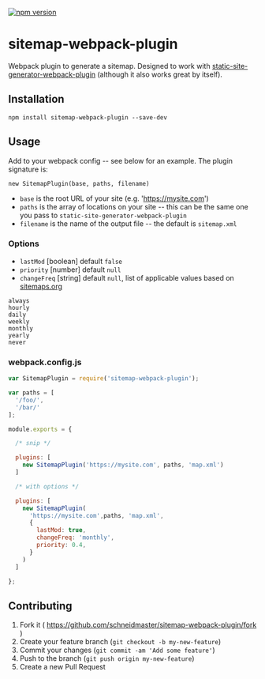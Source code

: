 [![npm version](https://badge.fury.io/js/sitemap-webpack-plugin.svg)](https://badge.fury.io/js/sitemap-webpack-plugin)

# sitemap-webpack-plugin

Webpack plugin to generate a sitemap. Designed to work with [static-site-generator-webpack-plugin](https://github.com/markdalgleish/static-site-generator-webpack-plugin/) (although it also works great by itself).

## Installation

    npm install sitemap-webpack-plugin --save-dev

## Usage

Add to your webpack config -- see below for an example. The plugin signature is:

    new SitemapPlugin(base, paths, filename)

* `base` is the root URL of your site (e.g. 'https://mysite.com')
* `paths` is the array of locations on your site -- this can be the same one you pass to `static-site-generator-webpack-plugin`
* `filename` is the name of the output file -- the default is `sitemap.xml`

### Options

* `lastMod` [boolean] default `false`
* `priority` [number] default `null`
* `changeFreq` [string] default `null`, list of applicable values based on [sitemaps.org](http://www.sitemaps.org/protocol.html)

```
always
hourly
daily
weekly
monthly
yearly
never
```

### webpack.config.js

```js
var SitemapPlugin = require('sitemap-webpack-plugin');

var paths = [
  '/foo/',
  '/bar/'
];

module.exports = {

  /* snip */

  plugins: [
    new SitemapPlugin('https://mysite.com', paths, 'map.xml')
  ]

  /* with options */

  plugins: [
    new SitemapPlugin(
      'https://mysite.com',paths, 'map.xml',
      {
        lastMod: true,
        changeFreq: 'monthly',
        priority: 0.4,
      }
    )
  ]

};
```



## Contributing

1. Fork it ( https://github.com/schneidmaster/sitemap-webpack-plugin/fork )
2. Create your feature branch (`git checkout -b my-new-feature`)
3. Commit your changes (`git commit -am 'Add some feature'`)
4. Push to the branch (`git push origin my-new-feature`)
5. Create a new Pull Request
